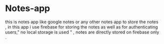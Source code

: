 # Notes-app
this is notes app like google notes or any other notes app to store the notes , in this app i use firebase  for storing the notes as well as for authenticating users," no local storage is used " , notes are directly stored on firebase only .
